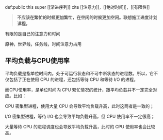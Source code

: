 def:public this super [[渐进序列]] cite [[注意力]]，[[绝对时间]]，[[有限性]]



> **不应该在繁忙的时候更加繁忙，在空闲的时候更加空闲。联想施工进度计划课程。**

有限的是自己的注意力和时间

原神，世界线，任务线，时间注意力占用

## 平均负载与CPU使用率

平均负载是指单位时间内，处于可运行状态和不可中断状态的进程数。所以，它不仅包括了正在使用 CPU 的进程，还包括等待 CPU 和等待 I/O 的进程。

而CPU使用率，是单位时间内 CPU 繁忙情况的统计，跟平均负载并不一定完全对应。比如：

CPU 密集型进程，使用大量 CPU 会导致平均负载升高，此时这两者是一致的；

I/O 密集型进程，等待 I/O 也会导致平均负载升高，但 CPU 使用率不一定很高；

大量等待 CPU 的进程调度也会导致平均负载升高，此时的 CPU 使用率也会比较高。